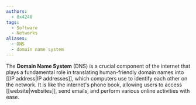 ```yaml
---
authors: 
  - 0x4248
tags:
  - Software
  - Networks
aliases:
  - DNS
  - domain name system
---
```

The **Domain Name System** (DNS) is a crucial component of the internet that plays a fundamental role in translating human-friendly domain names into [[IP address|IP addresses]], which computers use to identify each other on the network. It is like the internet's phone book, allowing users to access [[website|websites]], send emails, and perform various online activities with ease.


